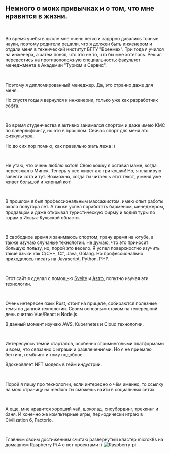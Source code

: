 ## Немного о моих привычках и о том, что мне нравится в жизни.
<br>

Во время учебы в школе мне очень легко и задорно давались точные науки, поэтому родители решили, что я должен быть инженером и отдали меня в технический институт БГТУ "Военмех".
Три года я учился на инженера, а затем понял, что это не то, что бы мне хотелось. Решил перевестись на противоположную специальность: факультет менеджмента в Академии "Туризм и Сервис".

<br>

Поэтому я дипломированный менеджер. Да, это странно даже для меня.

Но спустя годы я вернулся к инженерии, только уже как разработчик софта.

<br>

Во время студенчества я активно занимался спортом и даже имею КМС по паверлифтингу, но это в прошлом. Сейчас спорт для меня это физкультура.

Но до сих пор помню, как правильно жать лежа :)

<br>

Не утаю, что очень люблю котов! Свою кошку я оставил маме, когда переезжал в Минск. Теперь у нее живет аж три кошки! Но, я планирую завести кота и тут. Возможно, когда ты читаешь этот текст, у меня уже живет большой и жирный кот!

<br>

В прошлом я был профессиональным массажистом, имею опыт работы около полутора лет. А также успел поработать барменом, менеджером, продавцом и даже открывал туристическую фирму и водил туры по горам в Иссык-Кульской области.

<br>

В свободное время я занимаюсь спортом, трачу время на ютубе, а также изучаю случаные технологии. Не думаю, что это приносит большую пользу, но, порой это весело.
Я успел поверхностно изучить такие языки как C/C++, C#, Java, Golang. Но профессионально приходилось писать на Javascript, Python, PHP.

<br>

Этот сайт я сделал с помощью [Svelte](https://svelte.dev/) и [Astro](https://astro.build/), попутно изучая эти технологии.

<br>

Очень интересен язык Rust, стоит на прицеле, собираются полезные темы по данной технологии.
Своим основным стэком на теперешний день считаю Vue/React и Node.js.

В данный момент изучаю AWS, Kubernetes и Cloud технологии.

<br>

Интересуюсь темой стартапов, особенно стриминговыми платформами и всем, что связанно с играми и развлечениями. Но я не приемлю беттинг, гемблинг и тому подобное.

Вдохновляет NFT модель в гейм индустрии.

<br>

Порой я пишу про технологии, если интересно о чём именно, то ссылку на мою страницу на medium ты сможешь найти в социальных сетях.

<br>

А еще, мне нравится хороший чай, шоколад, сноубординг, треккинг и баня. И конечно же компьтерные игры, периодически играю в Civilization 6, Factorio.

<br>

Главным своим достижением считаю развернутый кластер microk8s на домашнем Raspberry Pi 4 с пет проектами :)
![Raspberry-pi](/assets/rpi.jpeg)
